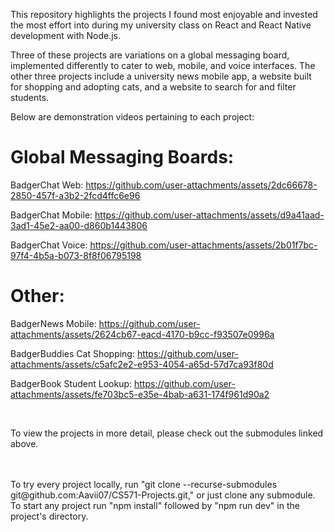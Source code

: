 This repository highlights the projects I found most enjoyable and invested the most effort into during my university class on React and React Native development with Node.js.

Three of these projects are variations on a global messaging board, implemented differently to cater to web, mobile, and voice interfaces.
The other three projects include a university news mobile app, a website built for shopping and adopting cats, and a website to search for and filter students.

Below are demonstration videos pertaining to each project:

# Global Messaging Boards:

BadgerChat Web:
https://github.com/user-attachments/assets/2dc66678-2850-457f-a3b2-2fcd4ffc6e96

BadgerChat Mobile:
https://github.com/user-attachments/assets/d9a41aad-3ad1-45e2-aa00-d860b1443806

BadgerChat Voice:
https://github.com/user-attachments/assets/2b01f7bc-97f4-4b5a-b073-8f8f06795198

# Other:

BadgerNews Mobile:
https://github.com/user-attachments/assets/2624cb67-eacd-4170-b9cc-f93507e0996a

BadgerBuddies Cat Shopping:
https://github.com/user-attachments/assets/c5afc2e2-e953-4054-a65d-57d7ca93f80d

BadgerBook Student Lookup:
https://github.com/user-attachments/assets/fe703bc5-e35e-4bab-a631-174f961d90a2

<br>

To view the projects in more detail, please check out the submodules linked above.

<br>
<br>
To try every project locally, run "git clone --recurse-submodules git@github.com:Aavii07/CS571-Projects.git," or just clone any submodule. <br>
To start any project run "npm install" followed by "npm run dev" in the project's directory.
